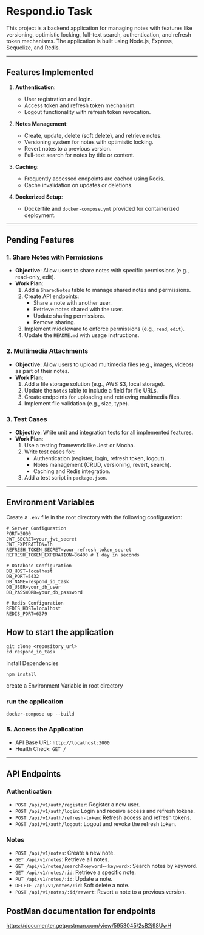 # Respond.io Task

This project is a backend application for managing notes with features like versioning, optimistic locking, full-text search, authentication, and refresh token mechanisms. The application is built using Node.js, Express, Sequelize, and Redis.

---

## Features Implemented
1. **Authentication**:
   - User registration and login.
   - Access token and refresh token mechanism.
   - Logout functionality with refresh token revocation.

2. **Notes Management**:
   - Create, update, delete (soft delete), and retrieve notes.
   - Versioning system for notes with optimistic locking.
   - Revert notes to a previous version.
   - Full-text search for notes by title or content.

3. **Caching**:
   - Frequently accessed endpoints are cached using Redis.
   - Cache invalidation on updates or deletions.

4. **Dockerized Setup**:
   - Dockerfile and `docker-compose.yml` provided for containerized deployment.

---

## Pending Features
### 1. **Share Notes with Permissions**
   - **Objective**: Allow users to share notes with specific permissions (e.g., read-only, edit).
   - **Work Plan**:
     1. Add a `SharedNotes` table to manage shared notes and permissions.
     2. Create API endpoints:
        - Share a note with another user.
        - Retrieve notes shared with the user.
        - Update sharing permissions.
        - Remove sharing.
     3. Implement middleware to enforce permissions (e.g., `read`, `edit`).
     4. Update the `README.md` with usage instructions.

### 2. **Multimedia Attachments**
   - **Objective**: Allow users to upload multimedia files (e.g., images, videos) as part of their notes.
   - **Work Plan**:
     1. Add a file storage solution (e.g., AWS S3, local storage).
     2. Update the `Notes` table to include a field for file URLs.
     3. Create endpoints for uploading and retrieving multimedia files.
     4. Implement file validation (e.g., size, type).


### 3. **Test Cases**
   - **Objective**: Write unit and integration tests for all implemented features.
   - **Work Plan**:
     1. Use a testing framework like Jest or Mocha.
     2. Write test cases for:
        - Authentication (register, login, refresh token, logout).
        - Notes management (CRUD, versioning, revert, search).
        - Caching and Redis integration.
     3. Add a test script in `package.json`.

---

## Environment Variables
Create a `.env` file in the root directory with the following configuration:

```env
# Server Configuration
PORT=3000
JWT_SECRET=your_jwt_secret
JWT_EXPIRATION=1h
REFRESH_TOKEN_SECRET=your_refresh_token_secret
REFRESH_TOKEN_EXPIRATION=86400 # 1 day in seconds

# Database Configuration
DB_HOST=localhost
DB_PORT=5432
DB_NAME=respond_io_task
DB_USER=your_db_user
DB_PASSWORD=your_db_password

# Redis Configuration
REDIS_HOST=localhost
REDIS_PORT=6379
```
## How to start the application
```
git clone <repository_url>
cd respond_io_task
```
install Dependencies 
```
npm install
```
create a Environment Variable in root directory

### run the application
```
docker-compose up --build
```
### 5. **Access the Application**
- API Base URL: `http://localhost:3000`
- Health Check: `GET /`

---

## API Endpoints

### **Authentication**
- `POST /api/v1/auth/register`: Register a new user.
- `POST /api/v1/auth/login`: Login and receive access and refresh tokens.
- `POST /api/v1/auth/refresh-token`: Refresh access and refresh tokens.
- `POST /api/v1/auth/logout`: Logout and revoke the refresh token.

### **Notes**
- `POST /api/v1/notes`: Create a new note.
- `GET /api/v1/notes`: Retrieve all notes.
- `GET /api/v1/notes/search?keyword=<keyword>`: Search notes by keyword.
- `GET /api/v1/notes/:id`: Retrieve a specific note.
- `PUT /api/v1/notes/:id`: Update a note.
- `DELETE /api/v1/notes/:id`: Soft delete a note.
- `POST /api/v1/notes/:id/revert`: Revert a note to a previous version.

## PostMan documentation for endpoints
<https://documenter.getpostman.com/view/5953045/2sB2j98UwH>